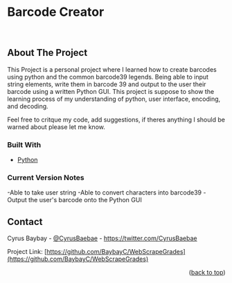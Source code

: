 # Barcode Creator

<div id="top"></div>

<br />


<!-- ABOUT THE PROJECT -->
## About The Project
This Project is a personal project where I learned how to create barcodes using python and the common barcode39 legends. Being able to input string elements, write them in barcode 39 and output to the user their barcode using a written Python GUI. This project is suppose to show the learning process of my understanding of python, user interface, encoding, and decoding.

Feel free to critque my code, add suggestions, if theres anything I should be warned about please let me know.

### Built With

* [Python](https://www.python.org/)

### Current Version Notes

-Able to take user string
-Able to convert characters into barcode39
-Output the user's barcode onto the Python GUI

<!-- CONTACT -->
## Contact

Cyrus Baybay - [@CyrusBaebae](https://twitter.com/CyrusBaebae) - https://twitter.com/CyrusBaebae

Project Link: [https://github.com/BaybayC/WebScrapeGrades](https://github.com/BaybayC/WebScrapeGrades)

<p align="right">(<a href="#top">back to top</a>)</p>
